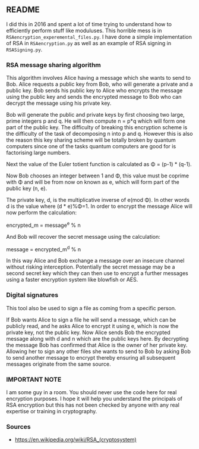 ## README ##

I did this in 2016 and spent a lot of time trying to understand how to efficiently perform stuff like moduluses. This horrible mess is in `RSAencryption_experemental_files.py`. I have done a simple implementation of RSA in `RSAencryption.py` as well as an example of RSA signing in `RSASigning.py`.

### RSA message sharing algorithm ###

This algorithm involves Alice having a message which she wants to send to Bob. Alice requests a public key from Bob, who will generate a private and a public key. Bob sends his public key to Alice who encrypts the message using the public key and sends the encrypted message to Bob who can decrypt the message using his private key.

Bob will generate the public and private keys by first choosing two large, prime integers p and q. He will then compute n = p*q which will form one part of the public key. The difficulty of breaking this encryption scheme is the difficulty of the task of decomposing n into p and q. However this is also the reason this key sharing scheme will be totally broken by quantum computers since one of the tasks quantum computers are good for is factorising large numbers. 

Next the value of the Euler totient function is calculated as &Phi; = (p-1) * (q-1). 

Now Bob chooses an integer between 1 and &Phi;, this value must be coprime with &Phi; and will be from now on known as e, which will form part of the public key (n, e). 

The private key, d, is the multiplicative inverse of e(mod &Phi;). In other words d is the value where (d * e)%&Phi;=1. In order to encrypt the message Alice will now perform the calculation:

encrypted_m = message<sup>e</sup> % n

And Bob will recover the secret message using the calculation:

message = encrypted_m<sup>d</sup> % n

In this way Alice and Bob exchange a message over an insecure channel without risking interception. Potentially the secret message may be a second secret key which they can then use to encrypt a further messages using a faster encryption system like blowfish or AES.

### Digital signatures ###

This tool also be used to sign a file as coming from a specific person.

If Bob wants Alice to sign a file he will send a message, which can be publicly read, and he asks Alice to encrypt it using e, which is now the private key, not the public key. Now Alice sends Bob the encrypted message along with d and n which are the public keys here. By decrypting the message Bob has confirmed that Alice is the owner of her private key. Allowing her to sign any other files she wants to send to Bob by asking Bob to send another message to encrypt thereby ensuring all subsequent messages originate from the same source.

### IMPORTANT NOTE ###

I am some guy in a room. You should never use the code here for real encryption purposes. I hope it will help you understand the principals of RSA encryption but this has not been checked by anyone with any real expertise or training in cryptography.

### Sources ###

* https://en.wikipedia.org/wiki/RSA_(cryptosystem)